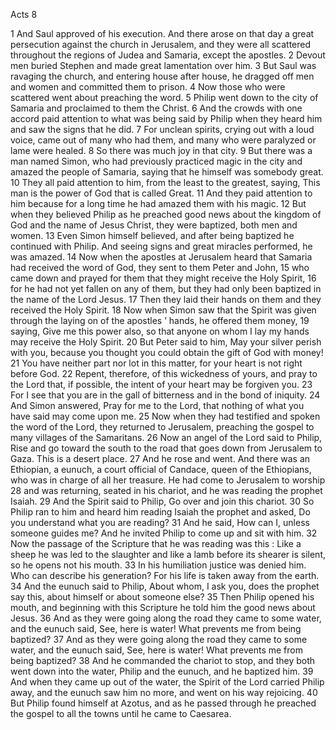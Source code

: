 Acts 8

1	And Saul approved of his execution. And there arose on that day a great persecution against the church in Jerusalem, and they were all scattered throughout the regions of Judea and Samaria, except the apostles.
2	Devout men buried Stephen and made great lamentation over him.
3	But Saul was ravaging the church, and entering house after house, he dragged off men and women and committed them to prison.
4	Now those who were scattered went about preaching the word.
5	Philip went down to the city of Samaria and proclaimed to them the Christ.
6	And the crowds with one accord paid attention to what was being said by Philip when they heard him and saw the signs that he did.
7	For unclean spirits, crying out with a loud voice, came out of many who had them, and many who were paralyzed or lame were healed.
8	So there was much joy in that city.
9	But there was a man named Simon, who had previously practiced magic in the city and amazed the people of Samaria, saying that he himself was somebody great.
10	They all paid attention to him, from the least to the greatest, saying, This man is the power of God that is called Great.
11	And they paid attention to him because for a long time he had amazed them with his magic.
12	But when they believed Philip as he preached good news about the kingdom of God and the name of Jesus Christ, they were baptized, both men and women.
13	Even Simon himself believed, and after being baptized he continued with Philip. And seeing signs and great miracles performed, he was amazed.
14	Now when the apostles at Jerusalem heard that Samaria had received the word of God, they sent to them Peter and John,
15	who came down and prayed for them that they might receive the Holy Spirit,
16	for he had not yet fallen on any of them, but they had only been baptized in the name of the Lord Jesus.
17	Then they laid their hands on them and they received the Holy Spirit.
18	Now when Simon saw that the Spirit was given through the laying on of the apostles ’ hands, he offered them money,
19	saying, Give me this power also, so that anyone on whom I lay my hands may receive the Holy Spirit.
20	But Peter said to him, May your silver perish with you, because you thought you could obtain the gift of God with money!
21	You have neither part nor lot in this matter, for your heart is not right before God.
22	Repent, therefore, of this wickedness of yours, and pray to the Lord that, if possible, the intent of your heart may be forgiven you.
23	For I see that you are in the gall of bitterness and in the bond of iniquity.
24	And Simon answered, Pray for me to the Lord, that nothing of what you have said may come upon me.
25	Now when they had testified and spoken the word of the Lord, they returned to Jerusalem, preaching the gospel to many villages of the Samaritans.
26	Now an angel of the Lord said to Philip, Rise and go toward the south to the road that goes down from Jerusalem to Gaza. This is a desert place.
27	And he rose and went. And there was an Ethiopian, a eunuch, a court official of Candace, queen of the Ethiopians, who was in charge of all her treasure. He had come to Jerusalem to worship
28	and was returning, seated in his chariot, and he was reading the prophet Isaiah.
29	And the Spirit said to Philip, Go over and join this chariot.
30	So Philip ran to him and heard him reading Isaiah the prophet and asked, Do you understand what you are reading?
31	And he said, How can I, unless someone guides me? And he invited Philip to come up and sit with him.
32	Now the passage of the Scripture that he was reading was this : Like a sheep he was led to the slaughter and like a lamb before its shearer is silent, so he opens not his mouth.
33	In his humiliation justice was denied him. Who can describe his generation? For his life is taken away from the earth.
34	And the eunuch said to Philip, About whom, I ask you, does the prophet say this, about himself or about someone else?
35	Then Philip opened his mouth, and beginning with this Scripture he told him the good news about Jesus.
36	And as they were going along the road they came to some water, and the eunuch said, See, here is water! What prevents me from being baptized?
37	And as they were going along the road they came to some water, and the eunuch said, See, here is water! What prevents me from being baptized?
38	And he commanded the chariot to stop, and they both went down into the water, Philip and the eunuch, and he baptized him.
39	And when they came up out of the water, the Spirit of the Lord carried Philip away, and the eunuch saw him no more, and went on his way rejoicing.
40	But Philip found himself at Azotus, and as he passed through he preached the gospel to all the towns until he came to Caesarea.

